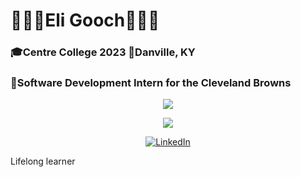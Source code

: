 # 👨🏼‍💻Eli Gooch👨🏼‍💻

### 🎓Centre College 2023 📍Danville, KY
### 🏈Software Development Intern for the Cleveland Browns

<p align="center">
  <img src="https://streak-stats.demolab.com/?user=JeliHacker" />
 </p>
<p align="center">
  <img src="https://github-readme-stats.vercel.app/api?username=JeliHacker" />
</p>
<p align="center">
<a href="https://www.linkedin.com/in/eli-gooch" target="_blank">
    <img src="https://img.shields.io/badge/linkedin-%230077B5.svg?&style=for-the-badge&logo=linkedin&logoColor=white&color=071A2C" alt="LinkedIn"/>
  </a>
</p>
Lifelong learner
